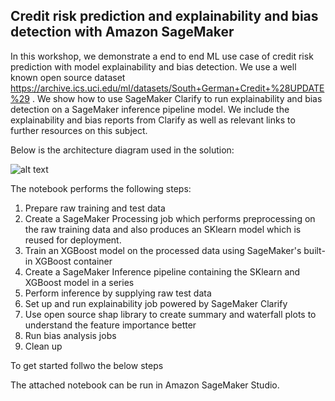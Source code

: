 ## Credit risk prediction and explainability and bias detection with Amazon SageMaker

In this workshop, we demonstrate a end to end ML use case of credit risk prediction with model explainability and bias detection. We use a well known open source dataset https://archive.ics.uci.edu/ml/datasets/South+German+Credit+%28UPDATE%29 .
We show how to use SageMaker Clarify to run explainability and bias detection on a SageMaker inference pipeline model. We include the explainability and bias reports from Clarify as well as relevant links to further resources on this subject.

Below is the architecture diagram used in the solution:

![alt text](clarify_inf_pipeline_arch.jpg)


The notebook performs the following steps:

1. Prepare raw training and test data
2. Create a SageMaker Processing job which performs preprocessing on the raw training data and also produces an SKlearn model which is reused for deployment.
3. Train an XGBoost model on the processed data using SageMaker's built-in XGBoost container
4. Create a SageMaker Inference pipeline containing the SKlearn and XGBoost model in a series
5. Perform inference by supplying raw test data
6. Set up and run explainability job powered by SageMaker Clarify
7. Use open source shap library to create summary and waterfall plots to understand the feature importance better
8. Run bias analysis jobs
9. Clean up

To get started follwo the below steps 







The attached notebook can be run in Amazon SageMaker Studio. 


